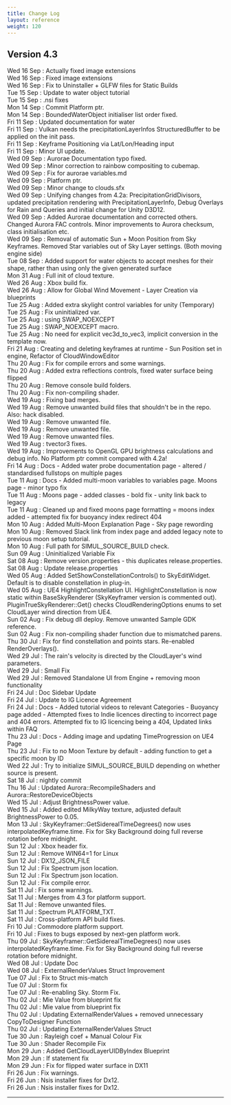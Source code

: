 ```yaml
---
title: Change Log
layout: reference
weight: 120
---
```



Version 4.3
---
Wed 16 Sep : Actually fixed image extensions  
Wed 16 Sep : Fixed image extensions  
Wed 16 Sep : Fix to Uninstaller + GLFW files for Static Builds  
Tue 15 Sep : Update to water object tutorial  
Tue 15 Sep : .nsi fixes  
Mon 14 Sep : Commit Platform ptr.  
Mon 14 Sep : BoundedWaterObject initialiser list order fixed.  
Fri 11 Sep : Updated documentation for water  
Fri 11 Sep : Vulkan needs the precipitationLayerInfos StructuredBuffer to be applied on the init pass.  
Fri 11 Sep : Keyframe Positioning via Lat/Lon/Heading input  
Fri 11 Sep : Minor UI update.  
Wed 09 Sep : Aurorae Documentation typo fixed.  
Wed 09 Sep : Minor correction to rainbow compositing to cubemap.  
Wed 09 Sep : Fix for aurorae variables.md  
Wed 09 Sep : Platform ptr.  
Wed 09 Sep : Minor change to clouds.sfx  
Wed 09 Sep : Unifying changes from 4.2a: PrecipitationGridDivisors, updated precipitation rendering with PrecipitationLayerInfo, Debug Overlays for Rain and Queries and initial change for Unity D3D12.  
Wed 09 Sep : Added Aurorae documentation and corrected others. Changed Aurora FAC controls. Minor improvements to Aurora checksum, class initialisation etc.  
Wed 09 Sep : Removal of automatic Sun + Moon Position from Sky Keyframes. Removed Star variables out of Sky Layer settings. (Both moving engine side)  
Tue 08 Sep : Added support for water objects to accept meshes for their shape, rather than using only the given generated surface  
Mon 31 Aug : Full init of cloud texture.  
Wed 26 Aug : Xbox build fix.  
Wed 26 Aug : Allow for Global Wind Movement - Layer Creation via blueprints  
Tue 25 Aug : Added extra skylight control variables for unity (Temporary)  
Tue 25 Aug : Fix uninitialized var.  
Tue 25 Aug : using SWAP_NOEXCEPT  
Tue 25 Aug : SWAP_NOEXCEPT macro.  
Tue 25 Aug : No need for explicit vec3d_to_vec3, implicit conversion in the template now.  
Fri 21 Aug : Creating and deleting keyframes at runtime - Sun Position set in engine, Refactor of CloudWindowEditor  
Thu 20 Aug : Fix for compile errors and some warnings.  
Thu 20 Aug : Added extra reflections controls, fixed water surface being flipped  
Thu 20 Aug : Remove console build folders.  
Thu 20 Aug : Fix non-compiling shader.  
Wed 19 Aug : Fixing bad merges.  
Wed 19 Aug : Remove unwanted build files that shouldn't be in the repo. Also: hack disabled.  
Wed 19 Aug : Remove unwanted file.  
Wed 19 Aug : Remove unwanted file.  
Wed 19 Aug : Remove unwanted files.  
Wed 19 Aug : tvector3 fixes.  
Wed 19 Aug : Improvements to OpenGL GPU brightness calculations and debug info. No Platform ptr commit compared with 4.2a!  
Fri 14 Aug : Docs - Added water probe documentation page - altered / standardised fullstops on multiple pages  
Tue 11 Aug : Docs - Added multi-moon variables to variables page. Moons page - minor typo fix  
Tue 11 Aug : Moons page - added classes - bold fix - unity link back to legacy  
Tue 11 Aug : Cleaned up and fixed moons page formatting = moons index added - attempted fix for buoyancy index redirect 404  
Mon 10 Aug : Added Multi-Moon Explanation Page - Sky page rewording  
Mon 10 Aug : Removed Slack link from index page and added legacy note to previous moon setup tutorial.  
Mon 10 Aug : Full path for SIMUL_SOURCE_BUILD check.  
Sun 09 Aug : Uninitialized Variable Fix  
Sat 08 Aug : Remove version.properties - this duplicates release.properties.  
Sat 08 Aug : Update release.properties  
Wed 05 Aug : Added SetShowConstellationControls() to SkyEditWidget. Default is to disable constellation in plug-in.  
Wed 05 Aug : UE4 HighlightConstellation UI. HighlightConstellation is now static within BaseSkyRenderer (SkyKeyframer version is commented out). PluginTrueSkyRenderer::Get() checks CloudRenderingOptions enums to set CloudLayer wind direction from UE4.  
Sun 02 Aug : Fix debug dll deploy. Remove unwanted Sample GDK reference.  
Sun 02 Aug : Fix non-compiling shader function due to mismatched parens.  
Thu 30 Jul : Fix for find constellation and points stars. Re-enabled RenderOverlays().  
Wed 29 Jul : The rain's velocity is directed by the CloudLayer's wind parameters.  
Wed 29 Jul : Small Fix  
Wed 29 Jul : Removed Standalone UI from Engine + removing moon functionality  
Fri 24 Jul : Doc Sidebar Update  
Fri 24 Jul : Update to IG Licence Agreement  
Fri 24 Jul : Docs - Added tutorial videos to relevant Categories - Buoyancy page added - Attempted fixes to Indie licences directing to incorrect page and 404 errors. Attempted fix to IG licencing being a 404, Updated links within FAQ  
Thu 23 Jul : Docs - Adding image and updating TimeProgression on UE4 Page  
Thu 23 Jul : Fix to no Moon Texture by default - adding function to get a specific moon by ID  
Wed 22 Jul : Try to initialize SIMUL_SOURCE_BUILD depending on whether source is present.  
Sat 18 Jul : nightly commit  
Thu 16 Jul : Updated Aurora::RecompileShaders and Aurora::RestoreDeviceObjects  
Wed 15 Jul : Adjust BrightnessPower value.  
Wed 15 Jul : Added edited MilkyWay texture, adjusted default BrightnessPower to 0.05.  
Mon 13 Jul : SkyKeyframer::GetSiderealTimeDegrees() now uses interpolatedKeyframe.time. Fix for Sky Background doing full reverse rotation before midnight.  
Sun 12 Jul : Xbox header fix.  
Sun 12 Jul : Remove WIN64=1 for Linux  
Sun 12 Jul : DX12_JSON_FILE  
Sun 12 Jul : Fix Spectrum json location.  
Sun 12 Jul : Fix Spectrum json location.  
Sun 12 Jul : Fix compile error.  
Sat 11 Jul : Fix some warnings.  
Sat 11 Jul : Merges from 4.3 for platform support.  
Sat 11 Jul : Remove unwanted files.  
Sat 11 Jul : Spectrum PLATFORM_TXT.  
Sat 11 Jul : Cross-platform API build fixes.  
Fri 10 Jul : Commodore platform support.  
Fri 10 Jul : Fixes to bugs exposed by next-gen platform work.  
Thu 09 Jul : SkyKeyframer::GetSiderealTimeDegrees() now uses interpolatedKeyframe.time. Fix for Sky Background doing full reverse rotation before midnight.  
Wed 08 Jul : Update Doc  
Wed 08 Jul : ExternalRenderValues Struct Improvement  
Tue 07 Jul : Fix to Struct mis-match  
Tue 07 Jul : Storm fix  
Tue 07 Jul : Re-enabling Sky. Storm Fix.  
Thu 02 Jul : Mie Value from blueprint fix  
Thu 02 Jul : Mie value from blueprint fix  
Thu 02 Jul : Updating ExternalRenderValues + removed unnecessary CopyToDesigner Function  
Thu 02 Jul : Updating ExternalRenderValues Struct  
Tue 30 Jun : Rayleigh coef + Manual Colour Fix  
Tue 30 Jun : Shader Recompile Fix  
Mon 29 Jun : Added GetCloudLayerUIDByIndex Blueprint  
Mon 29 Jun : If statement fix  
Mon 29 Jun : Fix for flipped water surface in DX11  
Fri 26 Jun : Fix warnings.  
Fri 26 Jun : Nsis installer fixes for Dx12.  
Fri 26 Jun : Nsis installer fixes for Dx12.  

<hr>
